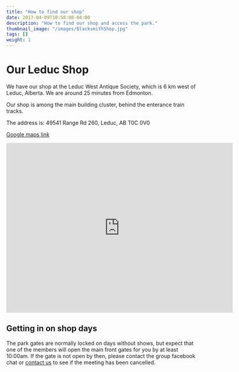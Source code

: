 ```yaml
---
title: "How to find our shop"
date: 2017-04-09T10:58:08-04:00
description: "How to find our shop and access the park."
thumbnail_image: "/images/BlacksmithShop.jpg"
tags: []
weight: 1
---
```

# Our Leduc Shop

We have our shop at the Leduc West Antique Society, which is 6 km west of Leduc, Alberta. We are around 25 minutes from Edmonton.

Our shop is among the main building cluster, behind the enterance train tracks.

The address is:
49541 Range Rd 260, Leduc, AB T0C 0V0

[Google maps link](https://maps.app.goo.gl/8nP6Y7tW2LUaPNFJ6)

<iframe src="https://www.google.com/maps/embed?pb=!1m18!1m12!1m3!1d2855.003969538122!2d-113.66081972301622!3d53.273392880179266!2m3!1f0!2f0!3f0!3m2!1i1024!2i768!4f13.1!3m3!1m2!1s0x539ffa66f2d9f149%3A0xa89240fc5b6e896f!2sLeduc%20West%20Antique%20Society!5e1!3m2!1sen!2sca!4v1742619513528!5m2!1sen!2sca" width="600" height="450" style="border:0;" allowfullscreen="" loading="lazy" referrerpolicy="no-referrer-when-downgrade"></iframe>

## Getting in on shop days

The park gates are normally locked on days without shows, but expect that one of the members will open the main front gates for you by at least 10:00am. If the gate is not open by then, please contact the group facebook chat or [contact us](/contact) to see if the meeting has been cancelled.
